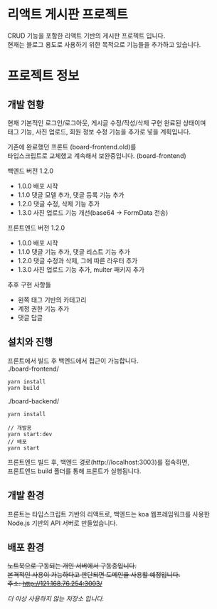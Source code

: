 # 리액트 게시판 프로젝트

CRUD 기능을 포함한 리액트 기반의 게시판 프로젝트 입니다.  
현재는 블로그 용도로 사용하기 위한 목적으로 기능들을 추가하고 있습니다.

# 프로젝트 정보

## 개발 현황

현재 기본적인 로그인/로그아웃, 게시글 수정/작성/삭제 구현 완료된 상태이며  
태그 기능, 사진 업로드, 회원 정보 수정 기능을 추가로 넣을 계획입니다.

기존에 완료했던 프론트 (board-frontend.old)를  
타입스크립트로 교체했고 계속해서 보완중입니다. (board-frontend)

백엔드 버전 1.2.0

-   1.0.0 배포 시작
-   1.1.0 댓글 모델 추가, 댓글 등록 기능 추가
-   1.2.0 댓글 수정, 삭제 기능 추가
-   1.3.0 사진 업로드 기능 개선(base64 -> FormData 전송)

프론트엔드 버전 1.2.0

-   1.0.0 배포 시작
-   1.1.0 댓글 기능 추가, 댓글 리스트 기능 추가
-   1.2.0 댓글 수정과 삭제, 그에 따른 라우터 추가
-   1.3.0 사진 업로드 기능 추가, multer 패키지 추가

추후 구현 사항들

-   왼쪽 태그 기반의 카테고리
-   계정 권한 기능 추가
-   댓글 답글

## 설치와 진행

프론트에서 빌드 후 백엔드에서 접근이 가능합니다.  
./board-frontend/

```
yarn install
yarn build
```

./board-backend/

```
yarn install

// 개발용
yarn start:dev
// 배포
yarn start
```

프론트엔드 빌드 후, 백엔드 경로(http://localhost:3003)를 접속하면,  
프론트엔드 build 폴더를 통해 프론트가 실행됩니다.

## 개발 환경

프론트는 타입스크립트 기반의 리액트로, 백엔드는 koa 웹프레임워크를 사용한 Node.js 기반의 API 서버로 만들었습니다.

## 배포 환경

~~노트북으로 구동되는 개인 서버에서 구동중입니다.  
본격적인 사용이 가능하다고 판단되면 도메인을 사용할 예정입니다.  
주소: http://121.168.76.254:3003/~~

*더 이상 사용하지 않는 저장소 입니다.*